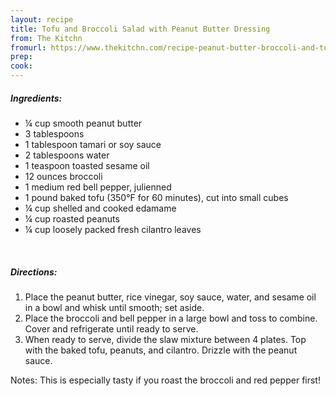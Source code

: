 ```yaml
---
layout: recipe
title: Tofu and Broccoli Salad with Peanut Butter Dressing
from: The Kitchn
fromurl: https://www.thekitchn.com/recipe-peanut-butter-broccoli-and-tofu-salad-232445
prep: 
cook: 
---
```


##### Ingredients:

* ¼ cup smooth peanut butter
* 3 tablespoons
* 1 tablespoon tamari or soy sauce
* 2 tablespoons water
* 1 teaspoon toasted sesame oil
* 12 ounces broccoli 
* 1 medium red bell pepper, julienned
* 1 pound baked tofu (350°F for 60 minutes), cut into small cubes
* ¼ cup shelled and cooked edamame
* ¼ cup roasted peanuts
* ¼ cup loosely packed fresh cilantro leaves 

<br>

##### Directions:

1. Place the peanut butter, rice vinegar, soy sauce, water, and sesame oil in a bowl and whisk until smooth; set aside.
2. Place the broccoli and bell pepper in a large bowl and toss to combine. Cover and refrigerate until ready to serve.
3. When ready to serve, divide the slaw mixture between 4 plates. Top with the baked tofu, peanuts, and cilantro. Drizzle with the peanut sauce. 

Notes: This is especially tasty if you roast the broccoli and red pepper first!
